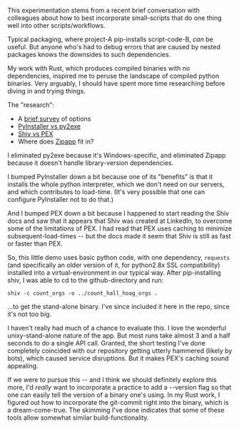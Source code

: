 This experimentation stems from a recent brief conversation with colleagues about how to best incorporate small-scripts that do one thing well into other scripts/workflows.

Typical packaging, where project-A pip-installs script-code-B, _can_ be useful. But anyone who's had to debug errors that are caused by nested packages knows the downsides to such dependencies.

My work with Rust, which produces compiled binaries with no dependencies, inspired me to peruse the landscape of compiled python binaries. Very arguably, I should have spent more time researching before diving in and trying things.

The "research":
- A [brief survey] of options
- [PyInstaller vs py2exe]
- [Shiv vs PEX]
- Where does [Zipapp] fit in?

[brief survey]: <https://chat.openai.com/share/268533cc-3edc-4105-9385-8d4de2483225>
[PyInstaller vs py2exe]: <https://chat.openai.com/share/9217b4a6-0de7-45e0-b9a0-be1fb3472f3a>
[Shiv vs PEX]: <https://chat.openai.com/share/deac4e2a-8965-4f31-ab0c-2157efeca3cf>
[Zipapp]: <https://chat.openai.com/share/919749ba-c4d5-4b56-a9db-28037e89c755>

I eliminated py2exe because it's Windows-specific, and eliminated Zipapp because it doesn't handle library-version dependencies.

I bumped PyInstaller down a bit because one of its "benefits" is that it installs the whole python interpreter, which we don't need on our servers, and which contributes to load-time. (It's very possible that one can configure PyInstaller not to do that.)

And I bumped PEX down a bit because I happened to start reading the Shiv docs and saw that it appears that Shiv was created at LinkedIn, to overcome some of the limitations of PEX. I had read that PEX uses caching to minimize subsequent-load-times -- but the docs made it seem that Shiv is still as fast or faster than PEX.

So, this little demo uses basic python code, with one dependency, `requests` (and specifically an older version of it, for python2.8x SSL compatibility) installed into a virtual-environment in our typical way. After pip-installing shiv, I was able to cd to the github-directory and run:

```
shiv -c count_orgs -o ../count_hall_hoag_orgs .
```

...to get the stand-alone binary. I've since included it here in the repo, since it's not too big.

I haven't really had much of a chance to evaluate this. I love the wonderful unixy-stand-alone nature of the app. But most runs take almost 3 and a half seconds to do a single API call. Granted, the short testing I've done completely coincided with our repository getting utterly hammered (likely by bots), which caused service disruptions. But it makes PEX's caching sound appealing.

If we were to pursue this -- and I think we should definitely explore this more, I'd _really_ want to incorporate a practice to add a --version flag so that one can easily tell the version of a binary one's using. In my Rust work, I figured out how to incorporate the git-commit right into the binary, which is a dream-come-true. The skimming I've done indicates that some of these tools allow somewhat similar build-functionality.
